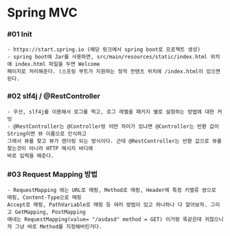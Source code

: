 # Spring MVC

### #01 Init

    - https://start.spring.io (해당 링크에서 spring boot로 프로젝트 생성)
    - spring boot에 Jar를 사용하면, src/main/resources/static/index.html 위치에 index.html 파일을 두면 Welcome 
    페이지로 처리해준다. (스프링 부트가 지원하는 정적 컨텐츠 위치에 /index.html이 있으면 된다.

### #02 slf4j / @RestController

    - 우선, slf4j를 이용해서 로그를 찍고, 로그 레벨을 패키지 별로 설정하는 방법에 대한 커밋
    - @RestController는 @Controller랑 어떤 차이가 있냐면 @Controller는 반환 값이 String이면 뷰 이름으로 인식하고
    그래서 뷰를 찾고 뷰가 렌더링 되는 방식이다. 근데 @RestController는 반환 값으로 뷰를 찾는것이 아니라 HTTP 메시지 바디에
    바로 입력을 해준다.

### #03 Request Mapping 방법 

    - RequestMapping 에는 URL로 매핑, Method로 매핑, Header에 특정 키밸류 쌍으로 매핑, Content-Type으로 매핑
    Accept로 매핑, PathVariable로 매핑 등 여러 방법이 있고 하나하나 다 알아보자. 그리고 GetMapping, PostMapping 
    얘네는 RequestMapping(value= "/asdasd" method = GET) 이거랑 똑같은데 귀찮으니까 그냥 바로 Method를 지정해버린거다.